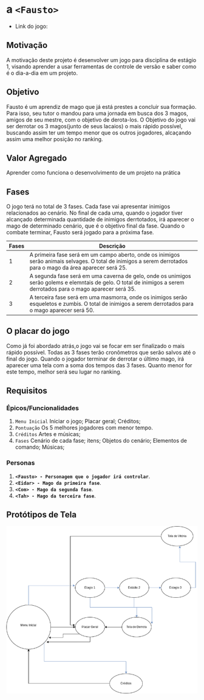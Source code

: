 # a `<Fausto>`

* Link do jogo:

## Motivação

A motivação deste projeto é desenvolver um jogo para disciplina de estágio 1, visando aprender a usar ferramentas de controle de versão e saber como é o dia-a-dia em um projeto.

## Objetivo

Fausto é um aprendiz de mago que já está prestes a concluir sua formação. Para isso, seu tutor o mandou para uma jornada em busca dos 3 magos, amigos de seu mestre, com o objetivo de derota-los. O Objetivo do jogo vai ser derrotar os 3 magos(junto de seus lacaios) o mais rápido possível, buscando assim ter um tempo menor que os outros jogadores, alcaçando assim uma melhor posição no ranking.

## Valor Agregado

Aprender como funciona o desenvolvimento de um projeto na prática

## Fases

O jogo terá no total de 3 fases. Cada fase vai apresentar inimigos relacionados ao cenário. No final de cada uma, quando o jogador tiver alcançado determinada quantidade de inimigos derrtotados, irá aparecer o mago de determinado cenário, que é o objetivo final da fase. Quando o combate terminar, Fausto será jogado para a próxima fase.

| Fases | Descrição                                                                                                                                                            |
| ----- | ---------------------------------------------------------------------------------------------------------------------------------------------------------------------- |
| 1     | A primeira fase será em um campo aberto, onde os inimigos serão animais selvages. O total de inimigos a serem derrotados para o mago da área aparecer será 25.     |
| 2     | A segunda fase será em uma caverna de gelo, onde os unimigos serão golems e elemntais de gelo. O total de inimigos a serem derrotados para o mago aparecer será 35. |
| 3     | A terceira fase será em uma masmorra, onde os inimigos serão esqueletos e zumbis. O total de inimigos a serem derrotados para o mago aparecer será 50.              |

## O placar do jogo

Como já foi abordado atrás,o jogo vai se focar em ser finalizado o mais rápido possível. Todas as 3 fases terão cronômetros que serão salvos até o final do jogo. Quando o jogador terminar de derrotar o último mago, irá aparecer uma tela com a soma dos tempos das 3 fases. Quanto menor for este tempo, melhor será seu lugar no ranking.

## Requisitos

### Épicos/Funcionalidades

1. `Menu Inicial`
   Iniciar o jogo;
   Placar geral;
   Créditos;
2. `Pontuação`
   Os 5 melhores jogadores com menor tempo.
3. `Créditos`
   Artes e músicas;
4. `Fases`
   Cenário de cada fase;
   itens;
   Objetos do cenário;
   Elementos de comando;
   Músicas;

### Personas

1. **`<Fausto> - Personagem que o jogador irá controlar`**.
2. **`<Eidar> - Mago da primeira fase`**.
3. **`<Com> - Mago da segunda fase`**.
4. **`<Tah> - Mago da terceira fase`**.

## Protótipos de Tela

![Diagrama](./fausto.diagrama.png)
